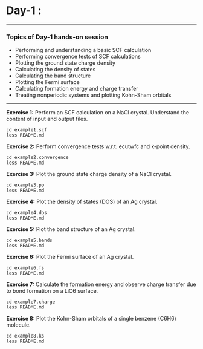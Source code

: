 # Day-1 :
---------

### Topics of Day-1 hands-on session

- Performing and understanding a basic SCF calculation
- Performing convergence tests of SCF calculations
- Plotting the ground state charge density
- Calculating the density of states
- Calculating the band structure
- Plotting the Fermi surface
- Calculating formation energy and charge transfer
- Treating nonperiodic systems and plotting Kohn-Sham orbitals

-----------

**Exercise 1:** Perform an SCF calculation
                on a NaCl crystal.
                Understand the content of
                input and output files.

    cd example1.scf
    less README.md

**Exercise 2:** Perform convergence tests
                w.r.t. ecutwfc and k-point density.

    cd example2.convergence
    less README.md

**Exercise 3:** Plot the ground state charge density
                of a NaCl crystal.

    cd example3.pp
    less README.md

**Exercise 4:** Plot the density of states (DOS) of
                an Ag crystal.

    cd example4.dos
    less README.md

**Exercise 5:** Plot the band structure of
                an Ag crystal.

    cd example5.bands
    less README.md

**Exercise 6:** Plot the Fermi surface of
                an Ag crystal.

    cd example6.fs
    less README.md

**Exercise 7:** Calculate the formation energy and observe
                charge transfer due to bond formation on 
                a LiC6 surface.

    cd example7.charge
    less README.md

**Exercise 8:** Plot the Kohn-Sham orbitals of a 
                single benzene (C6H6) molecule.

    cd example8.ks
    less README.md

